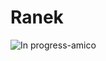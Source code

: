 # Ranek
![In progress-amico](https://user-images.githubusercontent.com/88890771/172502157-2c116dd8-0e3f-4c69-8c40-af0a083b3597.png)
